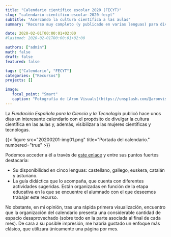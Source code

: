 ```yaml
---
title: "Calendario científico escolar 2020 (FECYT)"
slug: "calendario-cientifico-escolar-2020-fecyt"
subtitle: "Acercando la cultura científica a las aulas"
summary: "Recurso muy completo (y publicado en varias lenguas) para divulgar la ciencia a través del uso de un calendario."

date: 2020-02-01T00:00:01+02:00
#lastmod: 2020-02-01T00:00:01+02:00

authors: ["admin"]
math: false
draft: false
featured: false

tags: ["Calendario", "FECYT"]
categories: ["Recursos"]
projects: []

image:
   focal_point: "Smart"
   caption: "Fotografía de [Aron Visuals](https://unsplash.com/@aronvisuals), disponible en [Unsplash](https://unsplash.com/photos/BXOXnQ26B7o)."
---
```


La *Fundación Española para la Ciencia y la Tecnología* publicó hace unos días un interesante calendario con el propósito de divulgar la cultura científica en las aulas y, además, visibilizar a las mujeres científicas y tecnólogas. 

{{< figure src="20200201-img01.png" title="Portada del calendario." numbered="true" >}}

Podemos acceder a él a través de [este enlace](http://www.igm.ule-csic.es/calendario-cientifico) y entre sus puntos fuertes destacaría:

- Su disponibilidad en cinco lenguas: castellano, gallego, euskera, catalán y asturiano.
- La guía didáctica que lo acompaña, que cuenta con diferentes actividades sugeridas. Están organizadas en función de la etapa educativa en la que se encuentre el alumnado con el que deseemos trabajar este recurso.

No obstante, en mi opinión, tras una rápida primera visualización, encuentro que la organización del calendario presenta una considerable cantidad de espacio desaprovechado (sobre todo en la parte asociada al final de cada mes). De cara a su posible impresión, me habría gustado un enfoque más clásico, que utilizara únicamente una página por mes.

